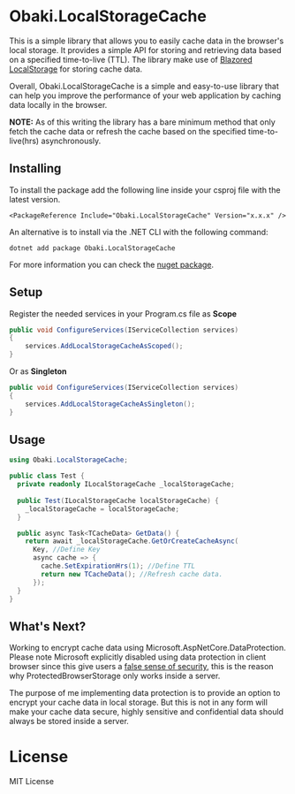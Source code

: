 # Obaki.LocalStorageCache
This is a simple library that allows you to easily cache data in the browser's local storage. It provides a simple API for storing and retrieving data  based on a specified time-to-live (TTL). The library make use of [Blazored LocalStorage](https://github.com/Blazored/LocalStorage) for storing cache data.

Overall, Obaki.LocalStorageCache is a simple and easy-to-use library that can help you improve the performance of your web application by caching data locally in the browser.

**NOTE:** As of this writing the library has a bare minimum method that only fetch the cache data or refresh the cache based on the specified time-to-live(hrs) asynchronously.
## Installing

To install the package add the following line inside your csproj file with the latest version.

```
<PackageReference Include="Obaki.LocalStorageCache" Version="x.x.x" />
```

An alternative is to install via the .NET CLI with the following command:

```
dotnet add package Obaki.LocalStorageCache
```

For more information you can check the [nuget package](https://www.nuget.org/packages/Obaki.LocalStorageCache).

## Setup
Register the needed services in your Program.cs file as **Scope**

```c#
public void ConfigureServices(IServiceCollection services)
{
    services.AddLocalStorageCacheAsScoped();
}
``` 

Or as **Singleton**

```c#
public void ConfigureServices(IServiceCollection services)
{
    services.AddLocalStorageCacheAsSingleton();
}
```
## Usage
```c#
using Obaki.LocalStorageCache;

public class Test {
  private readonly ILocalStorageCache _localStorageCache;
  
  public Test(ILocalStorageCache localStorageCache) {
    _localStorageCache = localStorageCache;
  }

  public async Task<TCacheData> GetData() {
    return await _localStorageCache.GetOrCreateCacheAsync(
      Key, //Define Key
      async cache => {
        cache.SetExpirationHrs(1); //Define TTL	
        return new TCacheData(); //Refresh cache data.
      });
  }
}
```
## What's Next?
Working to encrypt cache data using Microsoft.AspNetCore.DataProtection. Please note Microsoft explicitly disabled using data protection in client browser since this give users a [false sense of security](https://github.com/dotnet/aspnetcore/blob/main/src/Components/Server/src/ProtectedBrowserStorage/ProtectedBrowserStorage.cs), this is the reason why ProtectedBrowserStorage only works inside a server.  

The purpose of me implementing data protection is to provide an option to encrypt your cache data in local storage. But this is not in any form will make your cache data secure, highly sensitive and confidential data should always be stored inside a server.

# License
MIT License
